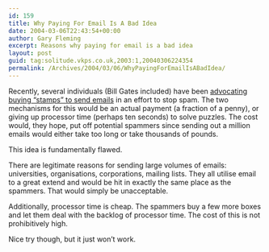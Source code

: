 ```yaml
---
id: 159
title: Why Paying For Email Is A Bad Idea
date: 2004-03-06T22:43:54+00:00
author: Gary Fleming
excerpt: Reasons why paying for email is a bad idea
layout: post
guid: tag:solitude.vkps.co.uk,2003:1,20040306224354
permalink: /Archives/2004/03/06/WhyPayingForEmailIsABadIdea/
---
```

Recently, several individuals (Bill Gates included) have been [advocating buying &#8220;stamps&#8221; to send emails](http://www.cnn.com/2004/TECH/internet/03/05/spam.charge.ap/index.html) in an effort to stop spam. The two mechanisms for this would be an actual payment (a fraction of a penny), or giving up processor time (perhaps ten seconds) to solve puzzles. The cost would, they hope, put off potential spammers since sending out a million emails would either take too long or take thousands of pounds.

This idea is fundamentally flawed.

There are legitimate reasons for sending large volumes of emails: universities, organisations, corporations, mailing lists. They all utilise email to a great extend and would be hit in exactly the same place as the spammers. That would simply be unacceptable.

Additionally, processor time is cheap. The spammers buy a few more boxes and let them deal with the backlog of processor time. The cost of this is not prohibitively high.

Nice try though, but it just won&#8217;t work.